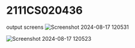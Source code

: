 # 2111CS020436
output screens
![Screenshot 2024-08-17 120531](https://github.com/user-attachments/assets/0474f17e-2345-4585-a309-c2f8d8f3b91f)

![Screenshot 2024-08-17 120523](https://github.com/user-attachments/assets/5aada497-3581-4834-91c3-87310df78c8b)
